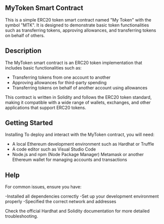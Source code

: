 ## MyToken Smart Contract


This is a simple ERC20 token smart contract named "My Token" with the symbol "MTK". It is designed to demonstrate basic token functionalities such as transferring tokens, approving allowances, and transferring tokens on behalf of others.

## Description

The MyToken smart contract is an ERC20 token implementation that includes basic functionalities such as:

- Transferring tokens from one account to another
- Approving allowances for third-party spending
- Transferring tokens on behalf of another account using allowances

This contract is written in Solidity and follows the ERC20 token standard, making it compatible with a wide range of wallets, exchanges, and other applications that support ERC20 tokens.

## Getting Started

Installing
To deploy and interact with the MyToken contract, you will need:

- A local Ethereum development environment such as Hardhat or Truffle
- A code editor such as Visual Studio Code
- Node.js and npm (Node Package Manager)
Metamask or another Ethereum wallet for managing accounts and transactions

## Help

For common issues, ensure you have:

-Installed all dependencies correctly
-Set up your development environment properly
-Specified the correct network and addresses

Check the official Hardhat and Solidity documentation for more detailed troubleshooting.
